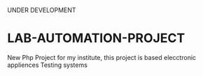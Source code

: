 UNDER DEVELOPMENT
# LAB-AUTOMATION-PROJECT
New Php Project for my institute, this project is based elecctronic appliences Testing systems
